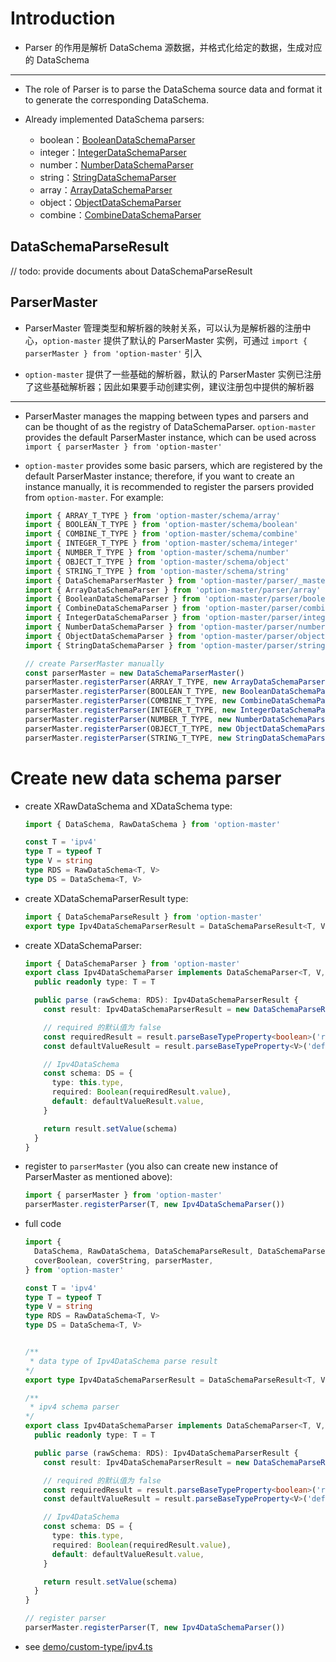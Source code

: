 # Introduction

* Parser 的作用是解析 DataSchema 源数据，并格式化给定的数据，生成对应的 DataSchema

---

* The role of Parser is to parse the DataSchema source data and format it to generate the corresponding DataSchema.

* Already implemented DataSchema parsers:

  - boolean：[BooleanDataSchemaParser](../src/parser/boolean.ts)
  - integer：[IntegerDataSchemaParser](../src/parser/integer.ts)
  - number：[NumberDataSchemaParser](../src/parser/number.ts)
  - string：[StringDataSchemaParser](../src/parser/string.ts)
  - array：[ArrayDataSchemaParser](../src/parser/array.ts)
  - object：[ObjectDataSchemaParser](../src/parser/object.ts)
  - combine：[CombineDataSchemaParser](../src/parser/combine.ts)

## DataSchemaParseResult

  // todo: provide documents about DataSchemaParseResult

## ParserMaster
  * ParserMaster 管理类型和解析器的映射关系，可以认为是解析器的注册中心，`option-master` 提供了默认的 ParserMaster 实例，可通过 `import { parserMaster } from 'option-master'` 引入

  * `option-master` 提供了一些基础的解析器，默认的 ParserMaster 实例已注册了这些基础解析器；因此如果要手动创建实例，建议注册包中提供的解析器

  ---

  * ParserMaster manages the mapping between types and parsers and can be thought of as the registry of DataSchemaParser. `option-master` provides the default ParserMaster instance, which can be used across `import { parserMaster } from 'option-master'`

  * `option-master` provides some basic parsers, which are registered by the default ParserMaster instance; therefore, if you want to create an instance manually, it is recommended to register the parsers provided from `option-master`. For example:

    ```typescript
    import { ARRAY_T_TYPE } from 'option-master/schema/array'
    import { BOOLEAN_T_TYPE } from 'option-master/schema/boolean'
    import { COMBINE_T_TYPE } from 'option-master/schema/combine'
    import { INTEGER_T_TYPE } from 'option-master/schema/integer'
    import { NUMBER_T_TYPE } from 'option-master/schema/number'
    import { OBJECT_T_TYPE } from 'option-master/schema/object'
    import { STRING_T_TYPE } from 'option-master/schema/string'
    import { DataSchemaParserMaster } from 'option-master/parser/_master'
    import { ArrayDataSchemaParser } from 'option-master/parser/array'
    import { BooleanDataSchemaParser } from 'option-master/parser/boolean'
    import { CombineDataSchemaParser } from 'option-master/parser/combine'
    import { IntegerDataSchemaParser } from 'option-master/parser/integer'
    import { NumberDataSchemaParser } from 'option-master/parser/number'
    import { ObjectDataSchemaParser } from 'option-master/parser/object'
    import { StringDataSchemaParser } from 'option-master/parser/string'

    // create ParserMaster manually
    const parserMaster = new DataSchemaParserMaster()
    parserMaster.registerParser(ARRAY_T_TYPE, new ArrayDataSchemaParser(parserMaster))
    parserMaster.registerParser(BOOLEAN_T_TYPE, new BooleanDataSchemaParser())
    parserMaster.registerParser(COMBINE_T_TYPE, new CombineDataSchemaParser(parserMaster))
    parserMaster.registerParser(INTEGER_T_TYPE, new IntegerDataSchemaParser())
    parserMaster.registerParser(NUMBER_T_TYPE, new NumberDataSchemaParser())
    parserMaster.registerParser(OBJECT_T_TYPE, new ObjectDataSchemaParser(parserMaster))
    parserMaster.registerParser(STRING_T_TYPE, new StringDataSchemaParser())
    ```

# Create new data schema parser
  * create XRawDataSchema and XDataSchema type:
    ```typescript
    import { DataSchema, RawDataSchema } from 'option-master'

    const T = 'ipv4'
    type T = typeof T
    type V = string
    type RDS = RawDataSchema<T, V>
    type DS = DataSchema<T, V>
    ```

  * create XDataSchemaParserResult type:
    ```typescript
    import { DataSchemaParseResult } from 'option-master'
    export type Ipv4DataSchemaParserResult = DataSchemaParseResult<T, V, RDS, DS>
    ```

  * create XDataSchemaParser:
    ```typescript
    import { DataSchemaParser } from 'option-master'
    export class Ipv4DataSchemaParser implements DataSchemaParser<T, V, RDS, DS> {
      public readonly type: T = T

      public parse (rawSchema: RDS): Ipv4DataSchemaParserResult {
        const result: Ipv4DataSchemaParserResult = new DataSchemaParseResult(rawSchema)

        // required 的默认值为 false
        const requiredResult = result.parseBaseTypeProperty<boolean>('required', coverBoolean, false)
        const defaultValueResult = result.parseBaseTypeProperty<V>('default', coverString)

        // Ipv4DataSchema
        const schema: DS = {
          type: this.type,
          required: Boolean(requiredResult.value),
          default: defaultValueResult.value,
        }

        return result.setValue(schema)
      }
    }
    ```

  * register to `parserMaster` (you also can create new instance of ParserMaster as mentioned above):

    ```typescript
    import { parserMaster } from 'option-master'
    parserMaster.registerParser(T, new Ipv4DataSchemaParser())
    ```

  * full code

    ```typescript
    import {
      DataSchema, RawDataSchema, DataSchemaParseResult, DataSchemaParser,
      coverBoolean, coverString, parserMaster,
    } from 'option-master'

    const T = 'ipv4'
    type T = typeof T
    type V = string
    type RDS = RawDataSchema<T, V>
    type DS = DataSchema<T, V>


    /**
     * data type of Ipv4DataSchema parse result
    */
    export type Ipv4DataSchemaParserResult = DataSchemaParseResult<T, V, RDS, DS>

    /**
     * ipv4 schema parser
    */
    export class Ipv4DataSchemaParser implements DataSchemaParser<T, V, RDS, DS> {
      public readonly type: T = T

      public parse (rawSchema: RDS): Ipv4DataSchemaParserResult {
        const result: Ipv4DataSchemaParserResult = new DataSchemaParseResult(rawSchema)

        // required 的默认值为 false
        const requiredResult = result.parseBaseTypeProperty<boolean>('required', coverBoolean, false)
        const defaultValueResult = result.parseBaseTypeProperty<V>('default', coverString)

        // Ipv4DataSchema
        const schema: DS = {
          type: this.type,
          required: Boolean(requiredResult.value),
          default: defaultValueResult.value,
        }

        return result.setValue(schema)
      }
    }

    // register parser
    parserMaster.registerParser(T, new Ipv4DataSchemaParser())
    ```

  * see [demo/custom-type/ipv4.ts](../demo/custom-type/ipv4.ts)
